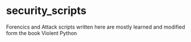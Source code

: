 # security_scripts

Forencics and Attack scripts written here are mostly learned and modified form the book Violent Python
